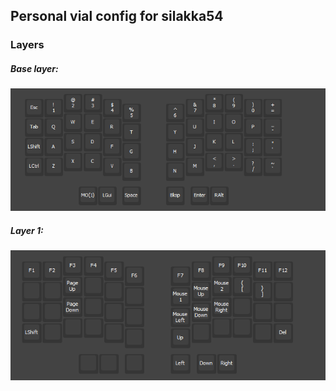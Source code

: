 ## Personal vial config for silakka54

### Layers
##### Base layer:
![Base Layer](./images/base_layer.png)

##### Layer 1:
![Layer 1](./images/layer_1.png)
